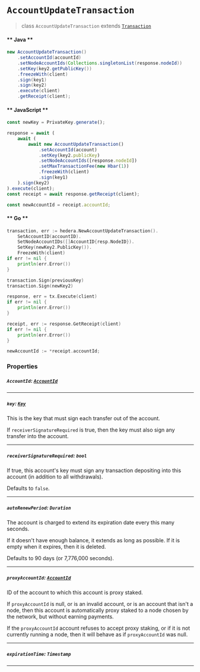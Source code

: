 # `AccountUpdateTransaction`

> class `AccountUpdateTransaction` extends [`Transaction`](reference/core/Transaction.md)

<!-- tabs:start -->

#### ** Java **

```java
new AccountUpdateTransaction()
    .setAccountId(accountId)
    .setNodeAccountIds(Collections.singletonList(response.nodeId))
    .setKey(key2.getPublicKey())
    .freezeWith(client)
    .sign(key1)
    .sign(key2)
    .execute(client)
    .getReceipt(client);
```

#### ** JavaScript **

```js
const newKey = PrivateKey.generate();

response = await (
    await (
        await new AccountUpdateTransaction()
            .setAccountId(account)
            .setKey(key2.publicKey)
            .setNodeAccountIds([response.nodeId])
            .setMaxTransactionFee(new Hbar(1))
            .freezeWith(client)
            .sign(key1)
    ).sign(key2)
).execute(client);
const receipt = await response.getReceipt(client);

const newAccountId = receipt.accountId;
```

#### ** Go **

```go
transaction, err := hedera.NewAccountUpdateTransaction().
    SetAccountID(accountID).
    SetNodeAccountIDs([]AccountID{resp.NodeID}).
    SetKey(newKey2.PublicKey()).
    FreezeWith(client)
if err != nil {
    println(err.Error())
}

transaction.Sign(previousKey)
transaction.Sign(newKey2)

response, err = tx.Execute(client)
if err != nil {
    println(err.Error())
}

receipt, err := response.GetReceipt(client)
if err != nil {
    println(err.Error())
}

newAccountId := *receipt.accountId;
```

<!-- tabs:end -->

### Properties

##### `AccountId`: [`AccountId`](reference/cryptography/AccountId.md)

---

##### `key`: [`Key`](reference/cryptography/Key.md)

This is the key that must sign each transfer out of the account.

If `receiverSignatureRequired` is true, then the key must also sign
any transfer into the account.

---

##### `receiverSignatureRequired`: `bool`

If true, this account's key must sign any transaction depositing
into this account (in addition to all withdrawals).

Defaults to `false`.

---

##### `autoRenewPeriod`: `Duration`

The account is charged to extend its expiration date every this many seconds.

If it doesn't have enough balance, it extends as long as possible.
If it is empty when it expires, then it is deleted.

Defaults to 90 days (or 7,776,000 seconds).

---

##### `proxyAccountId`: [`AccountId`](reference/AccountId.md)

ID of the account to which this account is proxy staked.

If `proxyAccountId` is null, or is an invalid account, or is an
account that isn't a node, then this account is automatically proxy staked
to a node chosen by the network, but without earning payments.

If the `proxyAccountId` account refuses to accept proxy staking, or if it is
not currently running a node, then it will behave as
if `proxyAccountId` was null.

---

##### `expirationTime`: `Timestamp`

---
